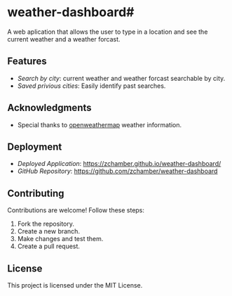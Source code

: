 # weather-dashboard#

A web aplication that allows the user to type in a location and see the current weather and a weather forcast.

## Features

- *Search by city*: current weather and weather forcast searchable by city.
- *Saved privious cities*: Easily identify past searches. 


## Acknowledgments

- Special thanks to [openweathermap](https://openweathermap.org/) weather information. 

## Deployment

- *Deployed Application*: https://zchamber.github.io/weather-dashboard/
- *GitHub Repository*: https://github.com/zchamber/weather-dashboard

## Contributing

Contributions are welcome! Follow these steps:

1. Fork the repository.
2. Create a new branch.
3. Make changes and test them.
4. Create a pull request.

## License

This project is licensed under the MIT License.